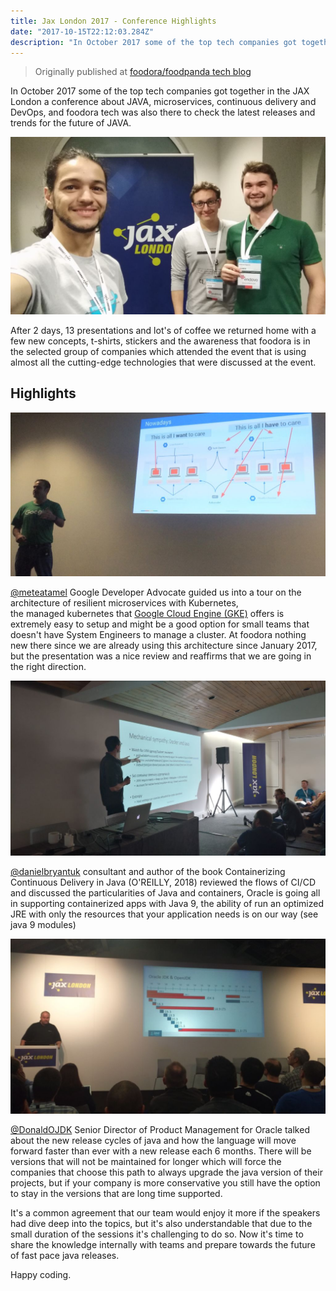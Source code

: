 ```yaml
---
title: Jax London 2017 - Conference Highlights
date: "2017-10-15T22:12:03.284Z"
description: "In October 2017 some of the top tech companies got together in the JAX London a conference about JAVA, microservices, continuous delivery and DevOps, and foodora tech was also there to check the latest releases and trends for the future of JAVA."
---
```

> Originally published at [foodora/foodpanda tech blog](https://tech.foodora.com/jax-london-2017/)

In October 2017 some of the top tech companies got together in the JAX London a conference about JAVA, microservices, continuous delivery and DevOps, and foodora tech was also there to check the latest releases and trends for the future of JAVA.

![Tech team at JAX Conf](./tech-team-at-jax.jpg)

After 2 days, 13 presentations and lot's of coffee we returned home with a few new concepts, t-shirts, stickers and the awareness that foodora is in the selected group of companies which attended the event that is using almost all the cutting-edge technologies that were discussed at the event.

## Highlights

![](./gke-talk.jpg)

[@meteatamel](https://twitter.com/meteatamel) Google Developer Advocate guided us into a tour on the architecture of resilient microservices with Kubernetes, the managed kubernetes that [Google Cloud Engine (GKE)](https://cloud.google.com/kubernetes-engine/) offers is extremely easy to setup and might be a good option for small teams that doesn't have System Engineers to manage a cluster. At foodora nothing new there since we are already using this architecture since January 2017,  but the presentation was a nice review and reaffirms that we are going in the right direction.

![](./cd-in-java.jpg)

[@danielbryantuk](https://twitter.com/danielbryantuk) consultant and author of the book Containerizing Continuous Delivery in Java (O'REILLY, 2018) reviewed the flows of CI/CD and discussed the particularities of Java and containers, Oracle is going all in supporting containerized apps with Java 9, the ability of run an optimized JRE with only the resources that your application needs is on our way (see java 9 modules)

![](./jdk-release-roadmap.jpg)

[@DonaldOJDK](https://twitter.com/DonaldOJDK) Senior Director of Product Management for Oracle talked about the new release cycles of java and how the language will move forward faster than ever with a new release each 6 months. There will be versions that will not be maintained for longer which will force the companies that choose this path to always upgrade the java version of their projects, but if your company is more conservative you still have the option to stay in the versions that are long time supported.

It's a common agreement that our team would enjoy it more if the speakers had dive deep into the topics, but it's also understandable that due to the small duration of the sessions it's challenging to do so. Now it's time to share the knowledge internally with teams and prepare towards the future of fast pace java releases.

Happy coding.